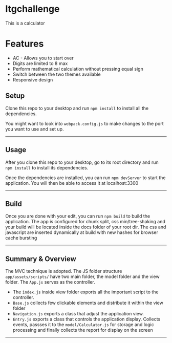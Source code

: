 # ltgchallenge
This is a calculator

# Features
- AC - Allows you to start over
- Digits are limited to 8 max
- Perform mathematical calculation without pressing equal sign
- Switch between the two themes available
- Responsive design

## Setup
Clone this repo to your desktop and run `npm install` to install all the dependencies.

You might want to look into `webpack.config.js` to make changes to the port you want to use and set up.

---

## Usage
After you clone this repo to your desktop, go to its root directory and run `npm install` to install its dependencies.

Once the dependencies are installed, you can run  `npm devServer` to start the application. You will then be able to access it at localhost:3300

---

## Build
Once you are done with your edit, you can run  `npm build` to build the application. The app is configured for chunk split, css min/tree-shaking and your build will be located inside the docs folder of your root dir. The css and javascript are inserted dynamically at build with new hashes for browser cache bursting

---

## Summary & Overview
The MVC technique is adopted. The JS folder structure `app/assets/scripts/` have two main folder, the model folder and the view folder. The `App.js` serves as the controller. 
- The `index.js` inside view folder exports all the important script to the controller. 
- `Base.js` collects few clickable elements and distribute it within the view folder
- `Navigation.js` exports a class that adjust the application view.
- `Entry.js` exports a class that controls the application display. Collects events, passses it to the `model/Calculator.js` for storage and logic processing and finally collects the report for display on the screen

---
